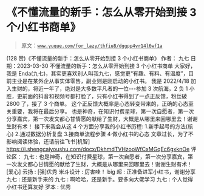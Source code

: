 # 《不懂流量的新手：怎么从零开始到接 3 个小红书商单》

> 原文：[`www.yuque.com/for_lazy/thfiu8/dggpp4vr14l6wf1a`](https://www.yuque.com/for_lazy/thfiu8/dggpp4vr14l6wf1a)

<ne-h2 id="fa5eb444" data-lake-id="fa5eb444"><ne-heading-ext><ne-heading-anchor></ne-heading-anchor><ne-heading-fold></ne-heading-fold></ne-heading-ext><ne-heading-content><ne-text id="ufb8cff69">(128 赞)《不懂流量的新手：怎么从零开始到接 3 个小红书商单》</ne-text></ne-heading-content></ne-h2> <ne-p id="ue37ff2b0" data-lake-id="ue37ff2b0"><ne-text id="u20dcad94">作者： 九七</ne-text></ne-p> <ne-p id="u4862467d" data-lake-id="u4862467d"><ne-text id="u41afc321">日期：2023-03-30</ne-text></ne-p> <ne-p id="u09f980f9" data-lake-id="u09f980f9"><ne-text id="u609c5c32">不懂流量的新手：怎么从零开始到接 3 个小红书商单</ne-text></ne-p> <ne-p id="ucaca3819" data-lake-id="ucaca3819"><ne-text id="u918ed7e3">大家好，我是 Enda(九七)，其实更喜欢别人叫我九七，感觉更“有趣、有料、有温度”，目前主业是在某外企从事实体零售，副业则是刚启动的小红书。</ne-text></ne-p> <ne-p id="ue2aec263" data-lake-id="ue2aec263"><ne-text id="ue2a3aead">我是 2022/4/18 加入生财的，将近一年了，绝对是大多数平凡者的一位---参加 3 次航海，2 负 1 小胜，更前面的抖音和视频号都打脸了，只有小红书得到了一点正反馈，粉丝破 2800 了，接了 3 个商单。</ne-text></ne-p> <ne-p id="u3acb8bf7" data-lake-id="u3acb8bf7"><ne-text id="ue6a48c19">这个正反馈大概率是心态转变带来的，正确的心态至关重要，我将在最后分享。</ne-text></ne-p> <ne-p id="uaeed42a2" data-lake-id="uaeed42a2"><ne-text id="uc7d329bd">也是神奇，在知识付费星球，第一次自愿者，第一次分享嘉宾，第一次发文都心甘情愿的献给了生财，大概是从哪里来回哪里去！谢谢生财有术！</ne-text></ne-p> <ne-p id="u678065f7" data-lake-id="u678065f7"><ne-text id="ua5814524">接下来我会从这 4 个方面分享我的小红书历程:</ne-text> <ne-text id="u9bf72203">1.新手起号的方法(核心)</ne-text> <ne-text id="u89b8f2e7">2.通过数据分析复盘</ne-text> <ne-text id="ua6db50f2">3.接商单流程步骤</ne-text> <ne-text id="u172f4a0a">4·做小红书的心态</ne-text></ne-p> <ne-p id="uc36940d2" data-lake-id="uc36940d2"><ne-text id="u8559d0a7">文章过长，为了不影响阅读体验，还请前往飞书[机智]</ne-text></ne-p> <ne-p id="u8cac600b" data-lake-id="u8cac600b">[<ne-text id="u5e71db70">https://i.shengcaiyoushu.com/docx/DkhmdTVHzooWfCxMGqEc6gxknOe</ne-text>](https://i.shengcaiyoushu.com/docx/DkhmdTVHzooWfCxMGqEc6gxknOe)</ne-p> <ne-hole id="u07919024" data-lake-id="u07919024"><ne-card data-card-name="hr" data-card-type="block" id="BK5ZN" data-event-boundary="card"><ne-p id="u43749171" data-lake-id="u43749171"><ne-text id="u3822435e">评论区：</ne-text></ne-p> <ne-p id="u1f5e44f7" data-lake-id="u1f5e44f7"><ne-text id="u3a7ba024">九七 : 也是神奇，在知识付费星球，第一次自愿者，第一次分享嘉宾，第一次发文都心甘情愿的献给了生财，大概是从哪里来回哪里去！谢谢生财有术！[爱心]</ne-text> <ne-text id="u9e9094f9">云扬 : [强]优秀</ne-text> <ne-text id="uc0a8a30e">米斗设计 : 厉害哇！</ne-text> <ne-text id="ubef5c3bd">big 超 : 正准备进军小红书，谢谢分享</ne-text> <ne-text id="uee0fa50f">九七 : 还是新手来的</ne-text> <ne-text id="u5d463c59">九七 : 啊哈哈，还是新手。要多向大佬学习</ne-text> <ne-text id="u4e116bf0">九七 : 个人觉得小红书还算友好</ne-text> <ne-text id="ufe877c75">罗本 : 优秀</ne-text></ne-p></ne-card></ne-hole>